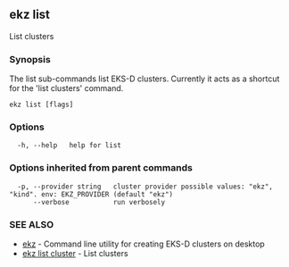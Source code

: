 ## ekz list

List clusters

### Synopsis

The list sub-commands list EKS-D clusters. Currently it acts as a shortcut for the 'list clusters' command.

```
ekz list [flags]
```

### Options

```
  -h, --help   help for list
```

### Options inherited from parent commands

```
  -p, --provider string   cluster provider possible values: "ekz", "kind". env: EKZ_PROVIDER (default "ekz")
      --verbose           run verbosely
```

### SEE ALSO

* [ekz](ekz.md)	 - Command line utility for creating EKS-D clusters on desktop
* [ekz list cluster](ekz_list_cluster.md)	 - List clusters

